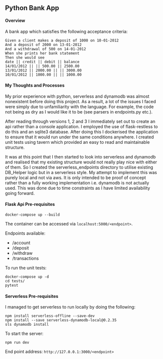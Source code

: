 ## Python Bank App
#### Overview
A bank app which satisfies the following acceptance criteria:
```
Given a client makes a deposit of 1000 on 10-01-2012
And a deposit of 2000 on 13-01-2012
And a withdrawal of 500 on 14-01-2012
When she prints her bank statement
Then she would see
date || credit || debit || balance
14/01/2012 || || 500.00 || 2500.00
13/01/2012 || 2000.00 || || 3000.00
10/01/2012 || 1000.00 || || 1000.00
```
#### My Thoughts and Processes
My prior experience with python, serverless and dynamodb was almost nonexistent before doing this 
project. As a result, a lot of the issues I faced were simply due to unfamiliarity with the language.
For example, the code not being as dry as I would like it to be (see parsers in endpoints.py etc.).

After reading through versions 1, 2 and 3 I immediately set out to create an api rather than 
a console application. I employed the use of flask-restless to do this and an sqlite3 database. 
After doing this I dockerised the application to ensure that it would run under the same conditions 
anywhere. I created unit tests using tavern which provided an easy to read and maintainable 
structure.

It was at this point that I then started to look into serverless and dynamodb and realised that 
my existing structure would not really play nice with either of them. So I created the 
serverless_endpoints directory to utilise existing DB_Helper logic but in a serverless style.
My attempt to implement this was purely local and not via aws. It is only intended to be proof
of concept rather than a fully working implementation i.e. dynamodb is not actually used. 
This was done due to time constraints as I have limited availability going forward. 


#### Flask Api Pre-requisites
```
docker-compose up --build
```

The container can be accessed via ```localhost:5000/<endpoint>```.

Endpoints available:
- /account
- /deposit
- /withdraw
- /transactions

To run the unit tests:
```
docker-compose up -d
cd tests/
pytest
```

#### Serverless Pre-requisites
I managed to get serverless to run locally by doing the following:
```
npm install serverless-offline --save-dev
npm install --save serverless-dynamodb-local@0.2.35
sls dynamodb install
```

To start the server:
```
npm run dev
```

End point address: ```http://127.0.0.1:3000/<endpoint>```
